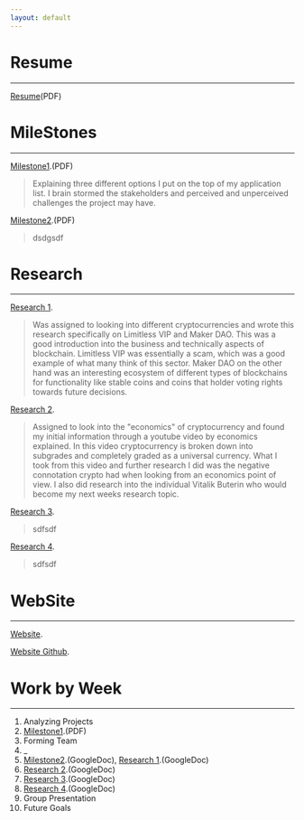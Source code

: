 ```yaml
---
layout: default
---
```



# Resume
* * *
[Resume](./Resume.pdf)(PDF)





# MileStones
* * *

[Milestone1](./Milestone1.pdf).(PDF)

>Explaining three different options I put on the top of my application
>list. I brain stormed the stakeholders and perceived and unperceived
>challenges the project may have.

[Milestone2](./Milestone2.pdf).(PDF)

>dsdgsdf



# Research
* * *

[Research 1](./research1.pdf).

>Was assigned to looking into different cryptocurrencies and wrote this research
> specifically on Limitless VIP and Maker DAO. This was a good introduction
> into the business and technically aspects of blockchain. Limitless VIP was
> essentially a scam, which was a good example of what many think of this
> sector. Maker DAO on the other hand was an interesting ecosystem of different
> types of blockchains for functionality like stable coins and coins that holder
> voting rights towards future decisions.

[Research 2](./research2.pdf).

>Assigned to look into the "economics" of cryptocurrency and found my initial
> information through a youtube video by economics explained. In this video
> cryptocurrency is broken down into subgrades and completely graded as a
> universal currency. What I took from this video and further research I did
> was the negative connotation crypto had when looking from an economics point
> of view.
> I also did research into the individual Vitalik Buterin who would become my
> next weeks research topic.

[Research 3](./research3.pdf).

>sdfsdf

[Research 4](./research4.pdf).

>sdfsdf


# WebSite
* * *

[Website](http://zephyr-dev.herokuapp.com/).

[Website Github](https://github.com/ZephyrNanotransaction/Nanotransaction_Website).



# Work by Week
* * *

1.  Analyzing Projects
2.  [Milestone1](./Milestone1.pdf).(PDF)
3.  Forming Team
4.  _
5.  [Milestone2](https://docs.google.com/document/d/1B82dB6rPXMC3dKqDq5iS3Ek_2H6csvGiNURLtLO_BuQ/edit?usp=sharing).(GoogleDoc), [Research 1](https://docs.google.com/document/d/1z40uNi9uEBOa_cpkDZtH6WBWq85awPQIfwilGruqMTA/edit?usp=sharing).(GoogleDoc)
6.  [Research 2](https://docs.google.com/document/d/1tJAkROWImookej_sDUiQ6TN6QDxwqbNeyRH02KlGsuA/edit?usp=sharing).(GoogleDoc)
7.  [Research 3](https://docs.google.com/document/d/1I_m_I4wJfTXYx8keZge_PhEK2N35kuvvpB799RRqFIk/edit?usp=sharing).(GoogleDoc)
8.  [Research 4](https://docs.google.com/document/d/1HD53NVPIw9FPdlVEj7f-Obwp94ozukaTGKnWgrsyou0/edit?usp=sharing).(GoogleDoc)
9.  Group Presentation
10. Future Goals
